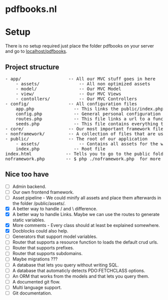 # pdfbooks.nl

# Setup

There is no setup required just place the folder pdfbooks on your server and go to [localhost/pdfbooks](localhost/pdfbooks).


## Project structure
<!-- You can not trust tabs here for a correct result so we use spaces instead -->
<pre>
- app/                  -- All our MVC stuff goes in here
    - assets/               -- All non optimized assets
    - model/                -- Our MVC Model
    - view/                 -- Our MVC Views 
    - contollers/           -- Our MVC Controllers 
- config/               -- All configuration files
    app.php               -- This links the public/index.php to the framework
    config.php            -- General personal configuration for your installation
    routes.php            -- This file links a url to a function in a controller
    seeds.php             -- This file contains everything to rebuild the database
- core/                 -- Our most important framework files
- nonframework/         -- A collection of files that are used in the generators
- public/               -- The root of our application
    - assets/               -- Contains all assets for the web-application
    index.php             -- Root file
index.html             -- Tells you to go to the public folder
noframework.php        -- $ php ./noframework.php  for more info about this tool
</pre>


## Nice too have 
- [ ] Admin backend.
- [ ] Our own frontend framework.
- [ ] Asset pipeline - We could minify all assets and place them afterwards in the folder /public/assets/.
- [x] A better way to handle / and \ difference.
- [x] A better way to handle Links. Maybe we can use the routes to generate static variables.
- [x] More comments - Every class should at least be explained somewhere.
- [x] Docblocks could also help.
- [ ] Generators that support model variables.
- [ ] Router that supports a resource function to loads the default crud urls.
- [ ] Router that supports prefixes.
- [ ] Router that supports subdomains.
- [ ] Maybe migrations ???
- [ ] A database that lets you query without writing SQL.
- [ ] A database that automaticly detects PDO:FETCHCLASS options.
- [ ] An ORM that works from the models and that lets you query them.
- [ ] A documented git flow.
- [ ] Multi language support.
- [ ] Git documentation.